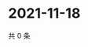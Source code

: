 # 2021-11-18

共 0 条

<!-- BEGIN WEIBO -->
<!-- 最后更新时间 Thu Nov 18 2021 08:49:10 GMT+0800 (China Standard Time) -->

<!-- END WEIBO -->
